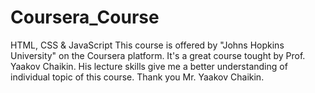 # Coursera_Course
HTML, CSS &amp; JavaScript
This course is offered by "Johns Hopkins University" on the Coursera platform.
It's a great course tought by Prof. Yaakov Chaikin.
His lecture skills give me a better understanding of individual topic of this course.
Thank you Mr. Yaakov Chaikin. 
